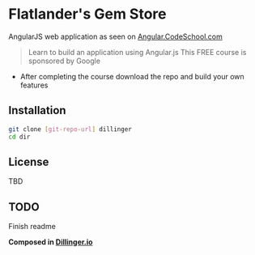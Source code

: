 Flatlander's Gem Store
=========

AngularJS web application as seen on [Angular.CodeSchool.com]

> Learn to build an application using Angular.js
> This FREE course is sponsored by Google

  - After completing the course download the repo and build your own features

Installation
--------------

```sh
git clone [git-repo-url] dillinger
cd dir
```

License
----

TBD

TODO
----
Finish readme



**Composed in [Dillinger.io]**

[Angular.CodeSchool.com]:http://angular.codeschool.com
[Dillinger.io]:http://dillinger.io